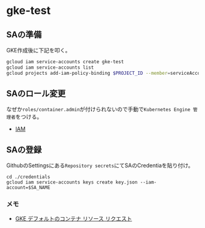 # gke-test

## SAの準備

GKE作成後に下記を叩く。

```bash
gcloud iam service-accounts create gke-test
gcloud iam service-accounts list
gcloud projects add-iam-policy-binding $PROJECT_ID --member=serviceAccount:$SA_NAME --role=roles/storage.admin
```

## SAのロール変更

なぜか`roles/container.admin`が付けられないので手動で`Kubernetes Engine 管理者`をつける。

* [IAM](https://console.cloud.google.com/iam-admin/iam)

## SAの登録

GithubのSettingsにある`Repository secrets`にてSAのCredentiaを貼り付け。

```base
cd ./credentials
gcloud iam service-accounts keys create key.json --iam-account=$SA_NAME
```

### メモ

* [GKE デフォルトのコンテナ リソース リクエスト](https://cloud.google.com/kubernetes-engine/docs/concepts/autopilot-overview#default_container_resource_requests)

